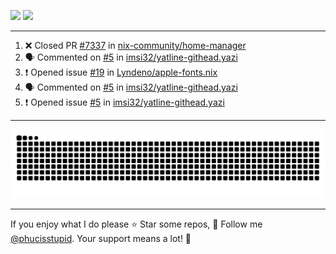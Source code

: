 ![](https://github-readme-stats.vercel.app/api?username=phucisstupid&show_icons=true&theme=catppuccin_mocha)
![](https://streak-stats.demolab.com?user=phucisstupid&theme=catppuccin_mocha)

---

<!--START_SECTION:activity-->
1. ❌ Closed PR [#7337](https://github.com/nix-community/home-manager/pull/7337) in [nix-community/home-manager](https://github.com/nix-community/home-manager)
2. 🗣 Commented on [#5](https://github.com/imsi32/yatline-githead.yazi/issues/5#issuecomment-3041175789) in [imsi32/yatline-githead.yazi](https://github.com/imsi32/yatline-githead.yazi)
3. ❗ Opened issue [#19](https://github.com/Lyndeno/apple-fonts.nix/issues/19) in [Lyndeno/apple-fonts.nix](https://github.com/Lyndeno/apple-fonts.nix)
4. 🗣 Commented on [#5](https://github.com/imsi32/yatline-githead.yazi/issues/5#issuecomment-3038826778) in [imsi32/yatline-githead.yazi](https://github.com/imsi32/yatline-githead.yazi)
5. ❗ Opened issue [#5](https://github.com/imsi32/yatline-githead.yazi/issues/5) in [imsi32/yatline-githead.yazi](https://github.com/imsi32/yatline-githead.yazi)
<!--END_SECTION:activity-->

---

<picture>
  <source media="(prefers-color-scheme: dark)" srcset="https://raw.githubusercontent.com/phucisstupid/phucisstupid/output/github-contribution-grid-snake-dark.svg">
  <source media="(prefers-color-scheme: light)" srcset="https://raw.githubusercontent.com/phucisstupid/phucisstupid/output/github-contribution-grid-snake.svg">
  <img alt="GitHub Contribution Grid Snake" src="https://raw.githubusercontent.com/phucisstupid/phucisstupid/output/github-contribution-grid-snake.svg">
</picture>

---

If you enjoy what I do please ⭐ Star some repos, 👤 Follow me [@phucisstupid](https://github.com/phucisstupid). Your support means a lot! 💙
